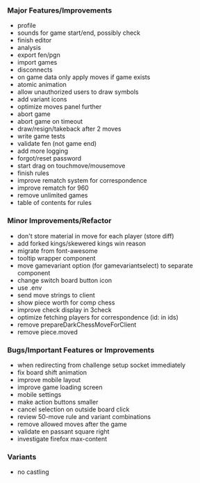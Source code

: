 ### Major Features/Improvements

- profile
- sounds for game start/end, possibly check
- finish editor
- analysis
- export fen/pgn
- import games
- disconnects
- on game data only apply moves if game exists
- atomic animation
- allow unauthorized users to draw symbols
- add variant icons
- optimize moves panel further
- abort game
- abort game on timeout
- draw/resign/takeback after 2 moves
- write game tests
- validate fen (not game end)
- add more logging
- forgot/reset password
- start drag on touchmove/mousemove
- finish rules
- improve rematch system for correspondence
- improve rematch for 960
- remove unlimited games
- table of contents for rules

### Minor Improvements/Refactor

- don't store material in move for each player (store diff)
- add forked kings/skewered kings win reason
- migrate from font-awesome
- tooltip wrapper component
- move gamevariant option (for gamevariantselect) to separate component
- change switch board button icon
- use .env
- send move strings to client
- show piece worth for comp chess
- improve check display in 3check
- optimize fetching players for correspondence (id: in ids)
- remove prepareDarkChessMoveForClient
- remove piece.moved

### Bugs/Important Features or Improvements

- when redirecting from challenge setup socket immediately
- fix board shift animation
- improve mobile layout
- improve game loading screen
- mobile settings
- make action buttons smaller
- cancel selection on outside board click
- review 50-move rule and variant combinations
- remove allowed moves after the game
- validate en passant square right
- investigate firefox max-content

### Variants

- no castling

